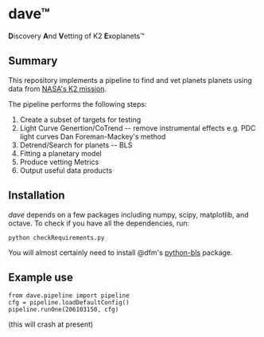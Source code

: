 # dave™
**D**iscovery **A**nd **V**etting of K2 **E**xoplanets™

## Summary

This repository implements a pipeline to find and vet planets planets
using data from [NASA's K2 mission](http://keplerscience.arc.nasa.gov).

The pipeline performs the following steps:

1. Create a subset of targets for testing
2. Light Curve Genertion/CoTrend -- remove instrumental effects
	e.g. PDC light curves
	     Dan Foreman-Mackey's method
3. Detrend/Search for planets -- BLS
4. Fitting a planetary model
5. Produce vetting Metrics
6. Output useful data products


## Installation

*dave* depends on a few packages including numpy, scipy, matplotlib, and octave.
To check if you have all the dependencies, run:
```
python checkRequirements.py
```

You will almost certainly need to install @dfm's [python-bls](https://github.com/dfm/python-bls) package.


## Example use

```
from dave.pipeline import pipeline
cfg = pipeline.loadDefaultConfig()
pipeline.runOne(206103150, cfg)
```

(this will crash at present)

```

